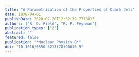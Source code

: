 ```yaml
---
title: "A Parametrization of the Properties of Quark Jets"
date: 1978-04-01
publishDate: 2020-07-20T12:52:39.777881Z
authors: ["R. D. Field", "R. P. Feynman"]
publication_types: ["2"]
abstract: ""
featured: false
publication: "*Nuclear Physics B*"
doi: "10.1016/0550-3213(78)90015-9"
---
```


